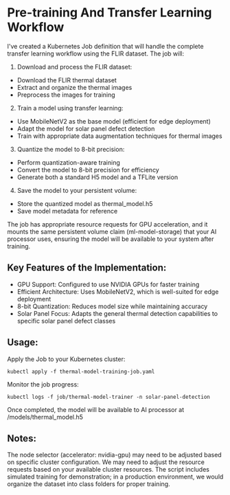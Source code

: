 # Pre-training And Transfer Learning Workflow

I've created a Kubernetes Job definition that will handle the complete transfer learning workflow using the FLIR dataset. The job will:

1. Download and process the FLIR dataset:

- Download the FLIR thermal dataset
- Extract and organize the thermal images
- Preprocess the images for training


2. Train a model using transfer learning:

- Use MobileNetV2 as the base model (efficient for edge deployment)
- Adapt the model for solar panel defect detection
- Train with appropriate data augmentation techniques for thermal images


3. Quantize the model to 8-bit precision:

- Perform quantization-aware training
- Convert the model to 8-bit precision for efficiency
- Generate both a standard H5 model and a TFLite version


4. Save the model to your persistent volume:

- Store the quantized model as thermal_model.h5
- Save model metadata for reference



The job has appropriate resource requests for GPU acceleration, and it mounts the same persistent volume claim (ml-model-storage) that your AI processor uses, ensuring the model will be available to your system after training.

## Key Features of the Implementation:

- GPU Support: Configured to use NVIDIA GPUs for faster training
- Efficient Architecture: Uses MobileNetV2, which is well-suited for edge deployment
- 8-bit Quantization: Reduces model size while maintaining accuracy
- Solar Panel Focus: Adapts the general thermal detection capabilities to specific solar panel defect classes

## Usage:

Apply the Job to your Kubernetes cluster:
```
kubectl apply -f thermal-model-training-job.yaml
```

Monitor the job progress:
```
kubectl logs -f job/thermal-model-trainer -n solar-panel-detection
```

Once completed, the model will be available to AI processor at /models/thermal_model.h5

## Notes:

The node selector (accelerator: nvidia-gpu) may need to be adjusted based on specific cluster configuration.
We may need to adjust the resource requests based on your available cluster resources.
The script includes simulated training for demonstration; in a production environment, we would organize the dataset into class folders for proper training.
